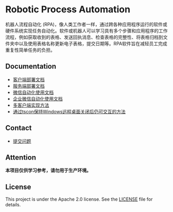 # Robotic Process Automation

机器人流程自动化 (RPA)，像人类工作者一样，通过跨各种应用程序运行的软件或硬件系统实现任务自动化。软件或机器人可以学习具有多个步骤和应用程序的工作流程，例如获取收到的表格、发送回执消息、检查表格的完整性、将表格归档到文件夹中以及使用表格名称更新电子表格，提交日期等。RPA软件旨在减轻员工完成重复性简单任务的负担。

## Documentation

- [客户端部署文档](docs/client_deployment.md)
- [服务端部署文档](docs/server_deployment.md)
- [微信自动化使用文档](docs/wechat_usage.md)
- [企业微信自动化使用文档](docs/wecom_usage.md)
- [多客户端实现方法](docs/multiclient.md)
- [通过tscon保持Windows远程桌面关闭后仍可交互的方法](docs/windows_tscon.md)

## Contact

- [提交问题](https://github.com/yihleego/robotic-process-automation/issues)

## Attention

**本项目仅供学习参考，请勿用于生产环境。**

## License

This project is under the Apache 2.0 license. See the [LICENSE](LICENSE) file for details.